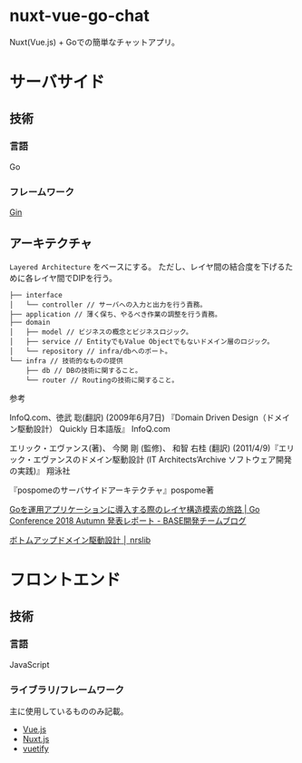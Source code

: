 # nuxt-vue-go-chat
Nuxt(Vue.js) + Goでの簡単なチャットアプリ。

# サーバサイド

## 技術

### 言語
Go

### フレームワーク
[Gin](https://github.com/gin-gonic/gin)


## アーキテクチャ
`Layered Architecture` をベースにする。
ただし、レイヤ間の結合度を下げるために各レイヤ間でDIPを行う。

```
├── interface
│   └── controller // サーバへの入力と出力を行う責務。
├── application // 薄く保ち、やるべき作業の調整を行う責務。
├── domain
│   ├── model // ビジネスの概念とビジネスロジック。
│   ├── service // EntityでもValue Objectでもないドメイン層のロジック。
│   └── repository // infra/dbへのポート。
└── infra // 技術的なものの提供
    ├── db // DBの技術に関すること。
    └── router // Routingの技術に関すること。
```

参考

InfoQ.com、徳武 聡(翻訳) (2009年6月7日) 『Domain Driven Design（ドメイン駆動設計） Quickly 日本語版』 InfoQ.com

エリック・エヴァンス(著)、 今関 剛 (監修)、 和智 右桂 (翻訳) (2011/4/9)『エリック・エヴァンスのドメイン駆動設計 (IT Architects’Archive ソフトウェア開発の実践)』 翔泳社

『pospomeのサーバサイドアーキテクチャ』pospome著

[Goを運用アプリケーションに導入する際のレイヤ構造模索の旅路 | Go Conference 2018 Autumn 発表レポート - BASE開発チームブログ](https://devblog.thebase.in/entry/2018/11/26/102401)

[ボトムアップドメイン駆動設計 │ nrslib](https://nrslib.com/bottomup-ddd/)

# フロントエンド

## 技術

### 言語
JavaScript

### ライブラリ/フレームワーク
主に使用しているもののみ記載。

- [Vue.js](https://jp.vuejs.org/index.html)
- [Nuxt.js](https://ja.nuxtjs.org/)
- [vuetify](https://github.com/vuetifyjs/vuetify)
